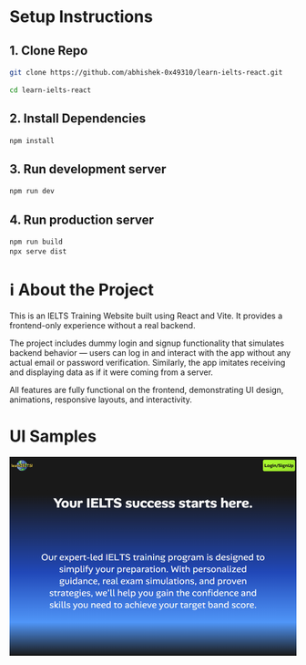 # Setup Instructions

## 1. Clone Repo
```bash
git clone https://github.com/abhishek-0x49310/learn-ielts-react.git
```
```bash
cd learn-ielts-react
```

## 2. Install Dependencies
```bash
npm install
```

## 3. Run development server
```bash
npm run dev
```

## 4. Run production server
```bash
npm run build
npx serve dist
```

# ℹ️ About the Project

This is an IELTS Training Website built using React and Vite. It provides a frontend-only experience without a real backend. 

The project includes dummy login and signup functionality that simulates backend behavior — users can log in and interact with the app without any actual email or password verification. Similarly, the app imitates receiving and displaying data as if it were coming from a server.

All features are fully functional on the frontend, demonstrating UI design, animations, responsive layouts, and interactivity.

# UI Samples

![abc](./ui-samples/Untitled.png)
